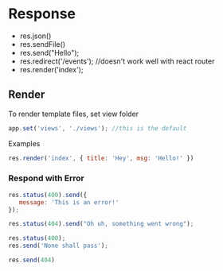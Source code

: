 # Response

- res.json()
- res.sendFile()
- res.send("Hello");
- res.redirect('/events'); //doesn't work well with react router
- res.render('index');

## Render

To render template files, set view folder

```js
app.set('views', './views'); //this is the default 
```

Examples

```javascript
res.render('index', { title: 'Hey', msg: 'Hello!' })
```

### Respond with Error

```js
res.status(400).send({
   message: 'This is an error!'
});

res.status(404).send("Oh uh, something went wrong");

res.status(400);
res.send('None shall pass');

res.send(404)
```